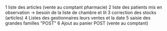 1 liste des articles (vente au comptant pharmacie)
2 liste des patients mis en observation
    -> besoin de la liste de chambre et lit
3 correction des stocks (articles)
4 Listes des gestionnaires leurs ventes et la date 
5 saisie des grandes familles "POST"
6 Ajout au panier POST (vente au comptant) 

